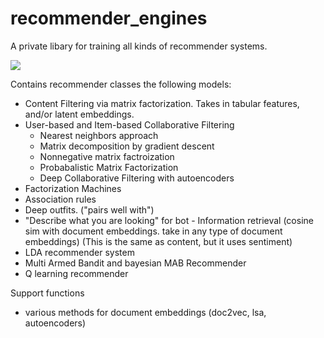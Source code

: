 # recommender_engines
A private libary for training all kinds of recommender systems.

![](https://media.giphy.com/media/CIJsP7PsWvZM4/giphy.gif)


Contains recommender classes the following models:

- Content Filtering via matrix factorization. Takes in tabular features, and/or latent embeddings. 
- User-based and Item-based Collaborative Filtering
  * Nearest neighbors approach
  * Matrix decomposition by gradient descent
  * Nonnegative matrix factroization
  * Probabalistic Matrix Factorization
  * Deep Collaborative Filtering with autoencoders
- Factorization Machines
- Association rules
- Deep outfits. ("pairs well with")
- "Describe what you are looking" for bot - Information retrieval (cosine sim with document embeddings. take in any type of document embeddings) (This is the same as content, but it uses sentiment)
- LDA recommender system
- Multi Armed Bandit and bayesian MAB Recommender
 - Q learning recommender

Support functions
- various methods for document embeddings (doc2vec, lsa, autoencoders)
